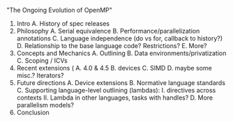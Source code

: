 
"The Ongoing Evolution of OpenMP"

1. Intro
  A. History of spec releases
2. Philosophy
  A. Serial equivalence
  B. Performance/parallelization annotations
  C. Language independence (do vs for, callback to history?)
  D. Relationship to the base language code? Restrictions?
  E. More?
3. Concepts and Mechanics
  A. Outlining
  B. Data environments/privatization
  C. Scoping / ICVs
4. Recent extensions (
  A. 4.0 & 4.5
  B. devices
  C. SIMD
  D. maybe some misc.? Iterators?
5. Future directions 
  A. Device extensions
  B. Normative language standards
  C. Supporting language-level outlining (lambdas): 
    I. directives across contexts
    II. Lambda in other languages, tasks with handles?
  D. More parallelism models?
6. Conclusion

